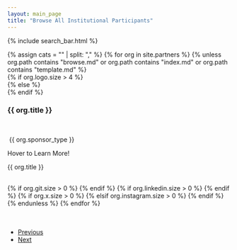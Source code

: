 ```yaml
---
layout: main_page
title: "Browse All Institutional Participants"
---
```

{% include search_bar.html %}

<section class = "browse-body mt-5" id = "card-list">
    {% assign cats = "" | split: "," %}
    {% for org in site.partners %}
        {% unless org.path contains "browse.md"
            or org.path contains "index.md"
            or org.path contains "template.md" %}
            <div class="outer-div"
                data-name="{{org.title}}"
                data-type="{{org.sponsor_type}}"
                data-industry="{{org.industry}}"
            >
                <div class="inner-div">
                    <div class="front">
                        <div class="front__bkg-photo"></div>
                        {% if org.logo.size > 4 %}
                        <div class="front__face-photo" style="background-image: url('/assets/img/partners/{{ org.logo }}'); background-repeat: no-repeat;"></div>
                        {% else %}
                        <div class="front__face-photo" style="background-image: url('/assets/img/partners/GGC.jpg'); background-repeat: no-repeat;"></div>
                        {% endif %}
                        <div class="front__text">
                            <h3 class="front__text-header">{{ org.title }}</h3>
                            <br>
                            <p class="front__text-para"><i class="fas fa-star" style = "color: #efbf04; margin-right: 4px;"></i>{{ org.sponsor_type }}</p>
                            <span class="front__text-hover">Hover to Learn More!</span>
                        </div>
                    </div>
                    <div class="back">
                        <p class = "text-white fw-bold h5 badge bg-gradient">{{ org.title }}</p>
                        <br>
                        <div class="social-media-wrapper">
                            <a href="{{ org.url }}" class="social-icon"><i class="bc-fab fas fa-solid fa-address-card" aria-hidden="true"></i></a>
                            {% if org.git.size > 0 %}
                            <a href="{{ org.git }}" class="social-icon"><i class="bc-fab fab fa-github-square" aria-hidden="true"></i></a>
                            {% endif %}
                            {% if org.linkedin.size > 0 %}
                            <a href="{{ org.linkedin }}" class="social-icon"><i class="fa-brands fa-linkedin" aria-hidden="true"></i></a>
                            {% endif %}
                            {% if org.x.size > 0 %}
                            <a href="{{ org.x }}" class="social-icon"><i class="bc-fab fab fa-twitter-square" aria-hidden="true"></i></a>
                            {% elsif org.instagram.size > 0 %}
                            <a href="{{ org.instagram }}" class="social-icon"><i class="bc-fab fab fa-instagram" aria-hidden="true"></i></a>
                            {% endif %}
                        </div>
                    </div>
                </div>
            </div>
        {% endunless %}
    {% endfor %}
</section>

<br>
<br>

<nav aria-label="Page navigation">
    <ul class="pagination justify-content-end" id="pagination">
        <li class="page-item">
            <a class="page-link" href="#" tabindex="-1">Previous</a>
        </li>
        <li class="page-item" id="next-page">
            <a class="page-link" href="#">Next</a>
        </li>
    </ul>
</nav>
